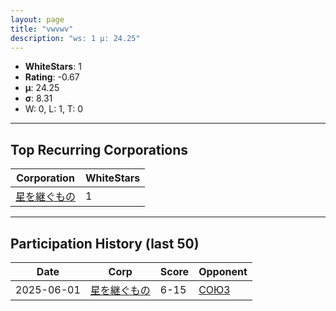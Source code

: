 ```yaml
---
layout: page
title: "vwvwv"
description: "ws: 1 μ: 24.25"
---
```

- **WhiteStars**: 1
- **Rating**: -0.67
- **μ**: 24.25  
- **σ**: 8.31
- W: 0, L: 1, T: 0

---

## Top Recurring Corporations

| Corporation | WhiteStars |
| --- | --- |
| [星を継ぐもの](https://ws.tsl.rocks/corp/107aa372f22d23bb567b3a7fefd3442d93a2984204d7189bbb0fed1ee976ede2/) | 1 |

---

## Participation History (last 50)

| Date | Corp | Score | Opponent |
| --- | --- | --- | --- |
| 2025-06-01 | [星を継ぐもの](https://ws.tsl.rocks/corp/107aa372f22d23bb567b3a7fefd3442d93a2984204d7189bbb0fed1ee976ede2/) | 6-15 | [СОЮЗ](https://ws.tsl.rocks/corp/068cec010bfee0723895562d4bf580b93628758a762b6918d384fef632d281ab/) |